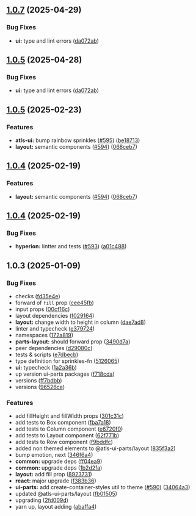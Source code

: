 

## [1.0.7](https://github.com/atls/hyperion/compare/@atls-ui-parts/layout@1.0.5...@atls-ui-parts/layout@1.0.7) (2025-04-29)


### Bug Fixes


* **ui:** type and lint errors ([da072ab](https://github.com/atls/hyperion/commit/da072abf91f465b4a6f0b736e2b26c78a2891d1d))





## [1.0.5](https://github.com/atls/hyperion/compare/@atls-ui-parts/layout@1.0.5...@atls-ui-parts/layout@1.0.5) (2025-04-28)


### Bug Fixes


* **ui:** type and lint errors ([da072ab](https://github.com/atls/hyperion/commit/da072abf91f465b4a6f0b736e2b26c78a2891d1d))





## [1.0.5](https://github.com/atls/hyperion/compare/@atls-ui-parts/layout@1.0.4...@atls-ui-parts/layout@1.0.5) (2025-02-23)


### Features


* **atls-ui:** bump rainbow sprinkles ([#595](https://github.com/atls/hyperion/issues/595)) ([be18713](https://github.com/atls/hyperion/commit/be1871351926c38605bbed4d7aa11a4759f80f3d))
* **layout:** semantic components ([#594](https://github.com/atls/hyperion/issues/594)) ([068ceb7](https://github.com/atls/hyperion/commit/068ceb74a41d06d168151b96f942ebdd018a2a68))





## [1.0.4](https://github.com/atls/hyperion/compare/@atls-ui-parts/layout@1.0.4...@atls-ui-parts/layout@1.0.4) (2025-02-19)


### Features


* **layout:** semantic components ([#594](https://github.com/atls/hyperion/issues/594)) ([068ceb7](https://github.com/atls/hyperion/commit/068ceb74a41d06d168151b96f942ebdd018a2a68))





## [1.0.4](https://github.com/atls/hyperion/compare/@atls-ui-parts/layout@1.0.3...@atls-ui-parts/layout@1.0.4) (2025-02-19)


### Bug Fixes


* **hyperion:** lintter and tests ([#593](https://github.com/atls/hyperion/issues/593)) ([a01c488](https://github.com/atls/hyperion/commit/a01c488064d6386f754aafd2eecb28a19396635e))





## 1.0.3 (2025-01-09)


### Bug Fixes


* checks ([fd35e4e](https://github.com/atls/hyperion/commit/fd35e4e5ee760fed44fc51d0dfc1d3fffaa27a9c))
* forward of `fill` prop ([cee45fb](https://github.com/atls/hyperion/commit/cee45fbcbdf0f94cafa34d88252749953f1b054b))
* input props ([00cf16c](https://github.com/atls/hyperion/commit/00cf16c21a419dacec790a0f7ac47f742d713786))
* layout dependencies ([f029164](https://github.com/atls/hyperion/commit/f0291649a3e9f399dd4618957a9e56188a7b68fb))
* **layout:** change width to height in column ([dae7ad8](https://github.com/atls/hyperion/commit/dae7ad8206320c5b9b36c8167b9b6540479124ff))
* linter and typecheck ([e379724](https://github.com/atls/hyperion/commit/e379724b7dbf3c8cba2b0b94647239b0b37c5fb8))
* namespaces ([172a819](https://github.com/atls/hyperion/commit/172a819331aeb5fb4b4349526fd61d88187c395c))
* **parts-layout:** should forward prop ([3490d7a](https://github.com/atls/hyperion/commit/3490d7a621dbee15b0ae74039c55aff9ddaea709))
* peer dependencies ([d29080c](https://github.com/atls/hyperion/commit/d29080cb0950b04e65ab7755571e350d3450b4dd))
* tests & scripts ([e7dbecb](https://github.com/atls/hyperion/commit/e7dbecb12718ed243206a1ef92bbd4c45e026dbe))
* type definition for sprinkles-fn ([5126065](https://github.com/atls/hyperion/commit/51260651ae11a6c25a58294bd8302f2b1eb171f8))
* **ui:** typecheck ([1a2a36b](https://github.com/atls/hyperion/commit/1a2a36b8baeececd0b929dcdb94da3d38ae8ad1e))
* up version ui-parts packages ([f718cda](https://github.com/atls/hyperion/commit/f718cda36c43cc8a060dafee178f6e532a42848e))
* versions ([ff7bdbb](https://github.com/atls/hyperion/commit/ff7bdbb281c9f6e732b06461a0c633c8cc010e46))
* versions ([96526ce](https://github.com/atls/hyperion/commit/96526cec1a282886dee66adcf35429abac2cb6d6))

### Features


* add fillHeight and fillWidth props ([301c31c](https://github.com/atls/hyperion/commit/301c31cecfeb842e6d60af6ddcf9a21ff6f09e40))
* add tests to Box component ([fba7a18](https://github.com/atls/hyperion/commit/fba7a1802045557d6bd18af813bb27a5c62f0ff7))
* add tests to Column component ([e6720f0](https://github.com/atls/hyperion/commit/e6720f0b13a9bc2ae75496f1350cbc9a5fa81a3a))
* add tests to Layout component ([62f771b](https://github.com/atls/hyperion/commit/62f771b32badc6e9c1eb0aeecc06d27645d034d1))
* add tests to Row component ([f9bddfc](https://github.com/atls/hyperion/commit/f9bddfcdd24389e1e5f061f564315f13fc65f090))
* added non themed elements to @atls-ui-parts/layout ([835f3a2](https://github.com/atls/hyperion/commit/835f3a2ba8d736a76f72984894c05944172c4ada))
* bump emotion, next ([346f6a4](https://github.com/atls/hyperion/commit/346f6a43978912f3be4b09031933ab2a572907b2))
* **common:** upgrade deps ([ff04ea9](https://github.com/atls/hyperion/commit/ff04ea97e10efa26d27a27c37337e5afc62e47bb))
* **common:** upgrade deps ([1b2d2fa](https://github.com/atls/hyperion/commit/1b2d2fac134ec0c834b9410dcf783d2a80278691))
* **layout:** add fill prop ([8923731](https://github.com/atls/hyperion/commit/89237314442b81fc32abcd7619e513342b397d1f))
* **react:** major upgrade ([f383b36](https://github.com/atls/hyperion/commit/f383b36618f9daa1b137b394de7a55a03bec25b4))
* **ui-parts:** add create-container-styles util to theme ([#590](https://github.com/atls/hyperion/issues/590)) ([34064a3](https://github.com/atls/hyperion/commit/34064a384192b781fd6d667857f568d4f42228a4))
* updated @atls-ui-parts/layout ([fb01505](https://github.com/atls/hyperion/commit/fb015059fc10a826a0de67f96aa8aa7931e0c2b2))
* upgrading ([2fd009d](https://github.com/atls/hyperion/commit/2fd009d9b9fcf0440e865f48ad8571adda170de6))
* yarn up, layout adding ([abaffa4](https://github.com/atls/hyperion/commit/abaffa4c1b8830753e4bc9b9937f965a02fddb1a))


